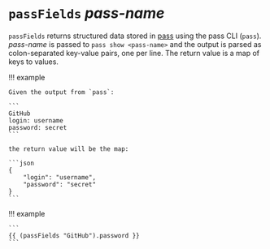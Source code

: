 # `passFields` *pass-name*

`passFields` returns structured data stored in
[pass](https://www.passwordstore.org) using the pass CLI (`pass`). *pass-name*
is passed to `pass show <pass-name>` and the output is parsed as
colon-separated key-value pairs, one per line. The return value is a map of
keys to values.

!!! example

    Given the output from `pass`:

    ```
    GitHub
    login: username
    password: secret
    ```

    the return value will be the map:

    ```json
    {
        "login": "username",
        "password": "secret"
    }
    ```

!!! example

    ```
    {{ (passFields "GitHub").password }}
    ```
